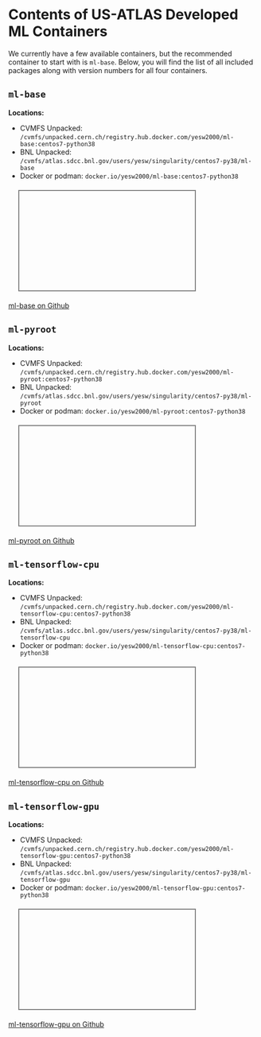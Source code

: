 # Contents of US-ATLAS Developed ML Containers

We currently have a few available containers, but the recommended container to start with is `ml-base`. Below, you will find the list of all included packages along with version numbers for all four containers. 

## `ml-base`

**Locations:**

- CVMFS Unpacked: `/cvmfs/unpacked.cern.ch/registry.hub.docker.com/yesw2000/ml-base:centos7-python38`
- BNL Unpacked: `/cvmfs/atlas.sdcc.bnl.gov/users/yesw/singularity/centos7-py38/ml-base`
- Docker or podman: `docker.io/yesw2000/ml-base:centos7-python38`

<body>
<div style="width:70%; height:200px; margin:20px; border:2px solid grey; overflow-y:auto">
<script src="https://emgithub.com/embed-v2.js?target=https%3A%2F%2Fgithub.com%2Fusatlas%2FML-Containers%2Fblob%2Fmain%2Fcentos7%2Fml-base%2Fpython38%2Flist-of-pkgs-inside.txt&style=default&type=code&showFullPath=on"></script>
</div>
</body>

[ml-base on Github](https://github.com/usatlas/ML-Containers/tree/main/centos7/ml-base)

## `ml-pyroot`

**Locations:**

- CVMFS Unpacked: `/cvmfs/unpacked.cern.ch/registry.hub.docker.com/yesw2000/ml-pyroot:centos7-python38`
- BNL Unpacked:	`/cvmfs/atlas.sdcc.bnl.gov/users/yesw/singularity/centos7-py38/ml-pyroot`
- Docker or podman: `docker.io/yesw2000/ml-pyroot:centos7-python38`

<body>
<div style="width:70%; height:200px; margin:20px; border:2px solid grey; overflow-y:auto">
<script src="https://emgithub.com/embed-v2.js?target=https%3A%2F%2Fgithub.com%2Fusatlas%2FML-Containers%2Fblob%2Fmain%2Fcentos7%2Fml-pyroot%2Fpython38%2Flist-of-pkgs-inside.txt&style=default&type=code&showFullPath=on"></script>
</div>
</body>

[ml-pyroot on Github](https://github.com/usatlas/ML-Containers/tree/main/centos7/ml-pyroot)

## `ml-tensorflow-cpu`

**Locations:**

- CVMFS Unpacked: `/cvmfs/unpacked.cern.ch/registry.hub.docker.com/yesw2000/ml-tensorflow-cpu:centos7-python38`
- BNL Unpacked:	`/cvmfs/atlas.sdcc.bnl.gov/users/yesw/singularity/centos7-py38/ml-tensorflow-cpu`
- Docker or podman: `docker.io/yesw2000/ml-tensorflow-cpu:centos7-python38`

<body>
<div style="width:70%; height:200px; margin:20px; border:2px solid grey; overflow-y:auto">
<script src="https://emgithub.com/embed-v2.js?target=https%3A%2F%2Fgithub.com%2Fusatlas%2FML-Containers%2Fblob%2Fmain%2Fcentos7%2Fml-tensorflow-cpu%2Fpython38%2Flist-of-pkgs-inside.txt&style=default&type=code&showFullPath=on"></script>
</div>
</body>

[ml-tensorflow-cpu on Github](https://github.com/usatlas/ML-Containers/tree/main/centos7/ml-tensorflow-cpu)

## `ml-tensorflow-gpu`

**Locations:**

- CVMFS Unpacked: `/cvmfs/unpacked.cern.ch/registry.hub.docker.com/yesw2000/ml-tensorflow-gpu:centos7-python38`
- BNL Unpacked: `/cvmfs/atlas.sdcc.bnl.gov/users/yesw/singularity/centos7-py38/ml-tensorflow-gpu`
- Docker or podman: `docker.io/yesw2000/ml-tensorflow-gpu:centos7-python38`

<body>
<div style="width:70%; height:200px; margin:20px; border:2px solid grey; overflow-y:auto">
<script src="https://emgithub.com/embed-v2.js?target=https%3A%2F%2Fgithub.com%2Fusatlas%2FML-Containers%2Fblob%2Fmain%2Fcentos7%2Fml-tensorflow-gpu%2Fpython38%2Flist-of-pkgs-inside.txt&style=default&type=code&showFullPath=on"></script>
</div>
</body>

[ml-tensorflow-gpu on Github](https://github.com/usatlas/ML-Containers/tree/main/centos7/ml-tensorflow-gpu)